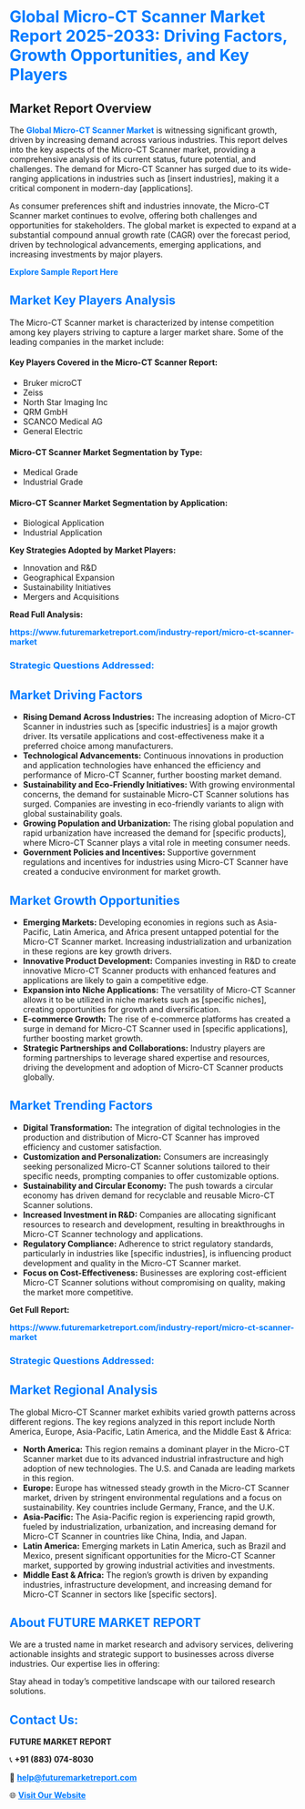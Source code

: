 <h1 style="color: #007BFF;">Global Micro-CT Scanner Market Report 2025-2033: Driving Factors, Growth Opportunities, and Key Players</h1>

<section id="overview">
<h2>Market Report Overview</h2>
<p>The <a href="https://www.futuremarketreport.com/industry-report/micro-ct-scanner-market" style="color: #007BFF; text-decoration: none;"><strong>Global Micro-CT Scanner Market</strong></a> is witnessing significant growth, driven by increasing demand across various industries. This report delves into the key aspects of the Micro-CT Scanner market, providing a comprehensive analysis of its current status, future potential, and challenges. The demand for Micro-CT Scanner has surged due to its wide-ranging applications in industries such as [insert industries], making it a critical component in modern-day [applications].</p>
<p>As consumer preferences shift and industries innovate, the Micro-CT Scanner market continues to evolve, offering both challenges and opportunities for stakeholders. The global market is expected to expand at a substantial compound annual growth rate (CAGR) over the forecast period, driven by technological advancements, emerging applications, and increasing investments by major players.</p>
</section>

<section id="overview">
<p><a href="https://www.futuremarketreport.com/request-sample/reportId=64700" style="color: #007BFF; text-decoration: none;"><strong>Explore Sample Report Here</strong></a></p>
</section>

<section id="key-players">
<h2 style="color: #007BFF;">Market Key Players Analysis</h2>
<p>The Micro-CT Scanner market is characterized by intense competition among key players striving to capture a larger market share. Some of the leading companies in the market include:</p>
<h4>Key Players Covered in the Micro-CT Scanner Report:</h4>
<ul><li>Bruker microCT</li><li>Zeiss</li><li>North Star Imaging Inc</li><li>QRM GmbH</li><li>SCANCO Medical AG</li><li>General Electric</li></ul>
<h4>Micro-CT Scanner Market Segmentation by Type:</h4>
<ul><li>Medical Grade</li><li>Industrial Grade</li></ul>

<h4>Micro-CT Scanner Market Segmentation by Application:</h4>
<ul><li>Biological Application</li><li>Industrial Application</li></ul>
<p><strong>Key Strategies Adopted by Market Players:</strong></p>
<ul>
<li>Innovation and R&D</li>
<li>Geographical Expansion</li>
<li>Sustainability Initiatives</li>
<li>Mergers and Acquisitions</li>
</ul>
</section>

<section>
<p><strong>Read Full Analysis: </strong></p><a href="https://www.futuremarketreport.com/industry-report/micro-ct-scanner-market" style="color: #007BFF; text-decoration: none;"><strong>https://www.futuremarketreport.com/industry-report/micro-ct-scanner-market</strong></a>
<h3 style="color: #007BFF;">Strategic Questions Addressed:</h3>
</section>

<section id="driving-factors">
<h2 style="color: #007BFF;">Market Driving Factors</h2>
<ul>
<li><strong>Rising Demand Across Industries:</strong> The increasing adoption of Micro-CT Scanner in industries such as [specific industries] is a major growth driver. Its versatile applications and cost-effectiveness make it a preferred choice among manufacturers.</li>
<li><strong>Technological Advancements:</strong> Continuous innovations in production and application technologies have enhanced the efficiency and performance of Micro-CT Scanner, further boosting market demand.</li>
<li><strong>Sustainability and Eco-Friendly Initiatives:</strong> With growing environmental concerns, the demand for sustainable Micro-CT Scanner solutions has surged. Companies are investing in eco-friendly variants to align with global sustainability goals.</li>
<li><strong>Growing Population and Urbanization:</strong> The rising global population and rapid urbanization have increased the demand for [specific products], where Micro-CT Scanner plays a vital role in meeting consumer needs.</li>
<li><strong>Government Policies and Incentives:</strong> Supportive government regulations and incentives for industries using Micro-CT Scanner have created a conducive environment for market growth.</li>
</ul>
</section>

<section id="growth-opportunities">
<h2 style="color: #007BFF;">Market Growth Opportunities</h2>
<ul>
<li><strong>Emerging Markets:</strong> Developing economies in regions such as Asia-Pacific, Latin America, and Africa present untapped potential for the Micro-CT Scanner market. Increasing industrialization and urbanization in these regions are key growth drivers.</li>
<li><strong>Innovative Product Development:</strong> Companies investing in R&D to create innovative Micro-CT Scanner products with enhanced features and applications are likely to gain a competitive edge.</li>
<li><strong>Expansion into Niche Applications:</strong> The versatility of Micro-CT Scanner allows it to be utilized in niche markets such as [specific niches], creating opportunities for growth and diversification.</li>
<li><strong>E-commerce Growth:</strong> The rise of e-commerce platforms has created a surge in demand for Micro-CT Scanner used in [specific applications], further boosting market growth.</li>
<li><strong>Strategic Partnerships and Collaborations:</strong> Industry players are forming partnerships to leverage shared expertise and resources, driving the development and adoption of Micro-CT Scanner products globally.</li>
</ul>
</section>

<section id="trending-factors">
<h2 style="color: #007BFF;">Market Trending Factors</h2>
<ul>
<li><strong>Digital Transformation:</strong> The integration of digital technologies in the production and distribution of Micro-CT Scanner has improved efficiency and customer satisfaction.</li>
<li><strong>Customization and Personalization:</strong> Consumers are increasingly seeking personalized Micro-CT Scanner solutions tailored to their specific needs, prompting companies to offer customizable options.</li>
<li><strong>Sustainability and Circular Economy:</strong> The push towards a circular economy has driven demand for recyclable and reusable Micro-CT Scanner solutions.</li>
<li><strong>Increased Investment in R&D:</strong> Companies are allocating significant resources to research and development, resulting in breakthroughs in Micro-CT Scanner technology and applications.</li>
<li><strong>Regulatory Compliance:</strong> Adherence to strict regulatory standards, particularly in industries like [specific industries], is influencing product development and quality in the Micro-CT Scanner market.</li>
<li><strong>Focus on Cost-Effectiveness:</strong> Businesses are exploring cost-efficient Micro-CT Scanner solutions without compromising on quality, making the market more competitive.</li>
</ul>
</section>

<section>
<p><strong>Get Full Report: </strong></p><a href="https://www.futuremarketreport.com/industry-report/micro-ct-scanner-market" style="color: #007BFF; text-decoration: none;"><strong>https://www.futuremarketreport.com/industry-report/micro-ct-scanner-market</strong></a>
<h3 style="color: #007BFF;">Strategic Questions Addressed:</h3>
</section>


<section id="regional-analysis">
<h2 style="color: #007BFF;">Market Regional Analysis</h2>
<p>The global Micro-CT Scanner market exhibits varied growth patterns across different regions. The key regions analyzed in this report include North America, Europe, Asia-Pacific, Latin America, and the Middle East & Africa:</p>
<ul>
<li><strong>North America:</strong> This region remains a dominant player in the Micro-CT Scanner market due to its advanced industrial infrastructure and high adoption of new technologies. The U.S. and Canada are leading markets in this region.</li>
<li><strong>Europe:</strong> Europe has witnessed steady growth in the Micro-CT Scanner market, driven by stringent environmental regulations and a focus on sustainability. Key countries include Germany, France, and the U.K.</li>
<li><strong>Asia-Pacific:</strong> The Asia-Pacific region is experiencing rapid growth, fueled by industrialization, urbanization, and increasing demand for Micro-CT Scanner in countries like China, India, and Japan.</li>
<li><strong>Latin America:</strong> Emerging markets in Latin America, such as Brazil and Mexico, present significant opportunities for the Micro-CT Scanner market, supported by growing industrial activities and investments.</li>
<li><strong>Middle East & Africa:</strong> The region’s growth is driven by expanding industries, infrastructure development, and increasing demand for Micro-CT Scanner in sectors like [specific sectors].</li>
</ul>
</section>

<footer>
<h2 style="color: #007BFF;">About FUTURE MARKET REPORT</h2>
<p>We are a trusted name in market research and advisory services, delivering actionable insights and strategic support to businesses across diverse industries. Our expertise lies in offering:</p>

<p>Stay ahead in today’s competitive landscape with our tailored research solutions.</p>

<h2 style="color: #007BFF;">Contact Us:</h2>
<p><strong>FUTURE MARKET REPORT</strong></p>
<p>📞 <strong>+91 (883) 074-8030</strong></p>
<p>📧 <strong><a href="mailto:help@futuremarketreport.com" style="color: #007BFF;">help@futuremarketreport.com</a></strong></p>
<p>🌐 <strong><a href="https://www.futuremarketreport.com/" style="color: #007BFF;">Visit Our Website</a></strong></p>
</footer>